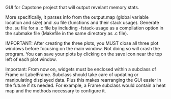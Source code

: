 GUI for Capstone project that will output revelant memory stats.

More specifically, it parses info from the output.map (global variable location and size) and .su file (functions and their stack usage). Generate the .su file for a .c file by including -fstack-usage as a compilation option in the submake file (Makefile in the same directory as .c file).

IMPORTANT: After creating the three plots, you MUST close all three plot windows before focusing on the main window. Not doing so will crash the program. You can save your plots by clicking on the save icon near the top left of each plot window.


Important: From now on, widgets must be enclosed within a subclass of Frame or LabelFrame. Subclass should take care of updating or manipulating displayed data. Plus this makes rearranging the GUI easier in the future if its needed. For example, a Frame subclass would contain a heat map and the methods necessary to configure it.
